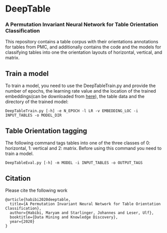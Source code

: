 # DeepTable

### A Permutation Invariant Neural Network for Table Orientation Classification

This repository contains a table corpus with their orientations annotations for tables from PMC, and additionally contains the code and the models for classifying tables into one the orientation layouts of horizontal, vertical, and matrix.
<br>
## Train a model
To train a model, you need to use the DeepTableTrain.py and provide the number of epochs, the learning rate value and the location of the trained embeddings(can be downloaded from <a href = "http://bio.nlplab.org/"> here</a>), the table data and the directory of the trained model:
```
DeepTableTrain.py [-h] -e N_EPOCH -l LR -v EMBEDDING_LOC -i INPUT_TABLES -o MODEL_DIR
```


## Table Orientation tagging

The following command tags tables into one of the three classes of 0: horizontal, 1: vertical and 2: matrix. Before using this command you need to train a model.

```
DeepTableEval.py [-h] -m MODEL -i INPUT_TABLES -o OUTPUT_TAGS
```


## Citation
Please cite the following work
```
@article{habibi2020deeptable,
  title={A Permutation Invariant Neural Network for Table Orientation Classification},
  author={Habibi, Maryam and Starlinger, Johannes and Leser, Ulf},
  booktitle={Data Mining and Knowledge Discovery},
  year={2020}
}
```

